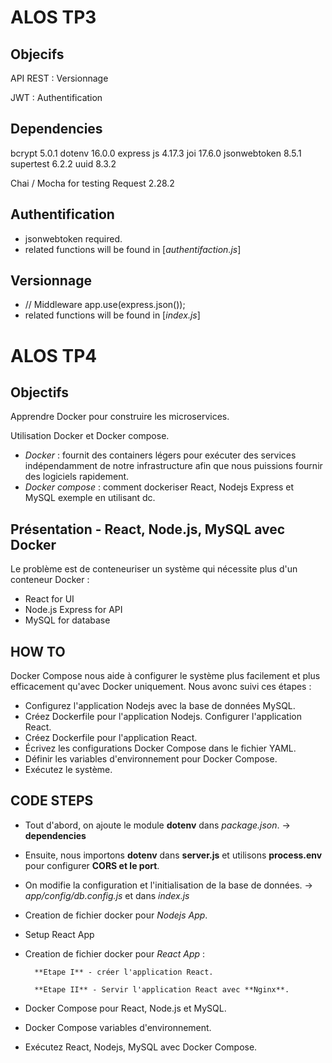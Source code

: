 # ALOS TP3 
## Objecifs
API REST : Versionnage 

JWT : Authentification
## Dependencies
bcrypt 5.0.1
dotenv 16.0.0
express js 4.17.3
joi 17.6.0
jsonwebtoken 8.5.1
supertest 6.2.2
uuid 8.3.2

Chai / Mocha for testing 
Request 2.28.2

## Authentification
- jsonwebtoken required.
- related functions will be found in [*authentifaction.js*]
## Versionnage
- // Middleware
app.use(express.json());
- related functions will be found in [*index.js*]
# ALOS TP4
## Objectifs
Apprendre Docker pour construire les microservices.

Utilisation Docker et Docker compose.

- *Docker* : fournit des containers légers pour exécuter des services indépendamment de notre infrastructure afin que nous puissions fournir des logiciels rapidement.
- *Docker compose* : comment dockeriser React, Nodejs Express et MySQL exemple en utilisant dc.

## Présentation - React, Node.js, MySQL avec Docker 
Le problème est de conteneuriser un système qui nécessite plus d'un conteneur Docker :
- React for UI
- Node.js Express for API
- MySQL for database
## HOW TO
Docker Compose nous aide à configurer le système plus facilement et plus efficacement qu'avec Docker uniquement. Nous avonc suivi ces étapes :

- Configurez l'application Nodejs avec la base de données MySQL.
- Créez Dockerfile pour l'application Nodejs.
Configurer l'application React.
- Créez Dockerfile pour l'application React.
- Écrivez les configurations Docker Compose dans le fichier YAML.
- Définir les variables d'environnement pour Docker Compose.
- Exécutez le système.

## CODE STEPS
- Tout d'abord, on ajoute le module **dotenv** dans *package.json*. -> **dependencies**
- Ensuite, nous importons **dotenv** dans **server.js** et utilisons **process.env** pour configurer **CORS et le port**.
- On modifie la configuration et l'initialisation de la base de données. -> *app/config/db.config.js* et dans *index.js*
- Creation de fichier docker pour *Nodejs App*.
- Setup React App
- Creation de fichier docker pour *React App* :

        **Etape I** - créer l'application React.

        **Etape II** - Servir l'application React avec **Nginx**.

- Docker Compose pour React, Node.js et MySQL.
- Docker Compose variables d'environnement.
- Exécutez React, Nodejs, MySQL avec Docker Compose.

